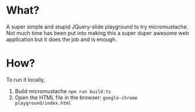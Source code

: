 # What?

A super simple and stupid JQuery-slide playground to try micromustache.
Not much time has been put into making this a super duper awesome web application but it does
the job and is enough.

# How?

To run it locally,
1. Build micromustache `npm run build:ts`
2. Open the HTML file in the browser: `google-chrome playground/index.html`
 